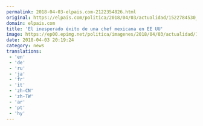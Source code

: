 ```yaml
---
permalink: 2018-04-03-elpais.com-2122354826.html
original: https://elpais.com/politica/2018/04/03/actualidad/1522784530_288133.html#?ref=rss&format=simple&link=link
domain: elpais.com
title: 'El inesperado éxito de una chef mexicana en EE UU'
image: https://ep00.epimg.net/politica/imagenes/2018/04/03/actualidad/1522784530_288133_1522784634_rrss_normal.jpg
date: 2018-04-03 20:19:24
category: news
translations: 
 - 'en'
 - 'de'
 - 'ru'
 - 'ja'
 - 'fr'
 - 'it'
 - 'zh-CN'
 - 'zh-TW'
 - 'ar'
 - 'pt'
 - 'hy'
---
```


